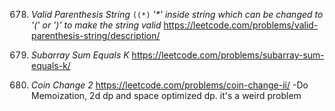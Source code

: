 678. *Valid Parenthesis String*
`((*)`
_'*' inside string which can be changed to '(' or ')' to make the string valid_
https://leetcode.com/problems/valid-parenthesis-string/description/


560. *Subarray Sum Equals K*
https://leetcode.com/problems/subarray-sum-equals-k/


518. *Coin Change 2*
https://leetcode.com/problems/coin-change-ii/ 
-Do Memoization, 2d dp and space optimized dp. it's a weird problem